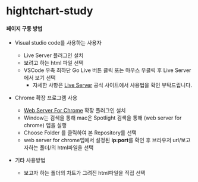 # hightchart-study





#### 페이지 구동 방법

- Visual studio code를 사용하는 사용자
  - Live Server 플러그인 설치
  - 보려고 하는 html 파일 선택
  - VSCode 우측 최하단 Go Live 버튼 클릭 또는 마우스 우클릭 후 Live Server에서 보기 선택
    - 자세한 사항은 [Live Server](<https://marketplace.visualstudio.com/items?itemName=ritwickdey.LiveServer>) 공식 사이트에서 사용법을 확인 부탁드립니다.

- Chrome 확장 프로그램 사용
  - [Web Server For Chrome](<https://chrome.google.com/webstore/detail/web-server-for-chrome/ofhbbkphhbklhfoeikjpcbhemlocgigb>) 확장 플러그인 설치
  - Window는 검색을 통해 mac은 Spotlight 검색을 통해 (web server for chrome) 앱을 실행
  - Choose Folder 를 클릭하여 본 Repository를 선택
  - web server for chrome앱에서 설정된 **ip:port**를 확인 후 브라우저 url/보고자하는 폴더/의 html파일을 선택
- 기타 사용방법
  - 보고자 하는 폴더의 차트가 그려진 html파일을 직접 선택